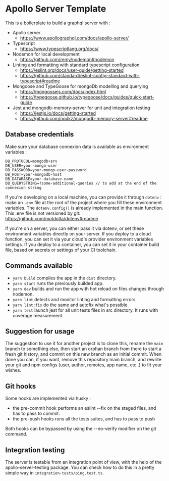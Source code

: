 # Apollo Server Template

This is a boilerplate to build a graphql server with :

- Apollo server
  - https://www.apollographql.com/docs/apollo-server/
- Typescript
  - https://www.typescriptlang.org/docs/
- Nodemon for local development
  - https://github.com/remy/nodemon#nodemon
- Linting and formatting with standard typescript configuration
  - https://eslint.org/docs/user-guide/getting-started
  - https://github.com/standard/eslint-config-standard-with-typescript#readme
- Mongoose and TypeGoose for mongoDb modelling and querying
  - https://mongoosejs.com/docs/index.html
  - https://typegoose.github.io/typegoose/docs/guides/quick-start-guide
- Jest and mongodb-memory-server for unit and integration testing
  - https://jestjs.io/docs/getting-started
  - https://github.com/nodkz/mongodb-memory-server#readme
    
## Database credentials

Make sure your database connexion data is available as environment variables :
```
DB_PROTOCOL=mongodb+srv
DB_USER=your-mongo-user
DB_PASSWORD=your-mongo-user-password
DB_HOST=your-mongodb-host
DB_DATABASE=your-database-name
DB_QUERYSTRING=?some-additional-queries // to add at the end of the connexion string
```

If you're developing on a local machine, you can provide it through `dotenv` : make
an `.env` file at the root of the project where you fill these environment variables.
The `dotenv.config()` is already implemented in the main function. This .env file is
not versioned by git: https://github.com/motdotla/dotenv#readme

If you're on a server, you can either pass it via dotenv, or set these environment
variables directly on your server. If you deploy to a cloud function, you can set it
via your cloud's provider environment variables settings. If you deploy to a container,
you can set it in your container build file, based on secrets or settings of your CI
toolchain.

## Commands available

- `yarn build` compiles the app in the `dist` directory.
- `yarn start` runs the previously builded app.
- `yarn dev` builds and run the app with hot reload on files changes 
through nodemon.
- `yarn lint` detects and monitor linting and formatting errors.
- `yarn lint:fix` do the same and autofix what's possible.
- `yarn test` launch jest for all unit tests files in src directory. It runs with
coverage measurement.

## Suggestion for usage

The suggestion to use it for another project is to clone this,
rename the `main` branch to something else, then start an orphan
branch from there to start a fresh git history, and commit on this
new branch as an initial commit. When done you can, if you want,
remove this repository main branch, and rewrite your git and npm configs
(user, author, remotes, app name, etc..) to fit your wishes.

## Git hooks

Some hooks are implemented via husky :
- the pre-commit hook performs an eslint --fix on the staged files, and has to
pass to commit.
- the pre-push hooks runs all the tests suites, and has to pass to push

Both hooks can be bypassed by using the --no-verify modifier on the git command.

## Integration testing

The server is testable from an integration point of view, with the help of the apollo-server-testing
package. You can check how to do this in a pretty simple way in `integration-tests/ping.test.ts`.
